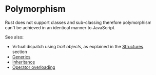 # Polymorphism

Rust does not support classes and sub-classing therefore polymorphism can't be
achieved in an identical manner to JavaScript.

See also:

- Virtual dispatch using _trait objects_, as explained in the [Structures]
  section
- [Generics]
- [Inheritance]
- [Operator overloading]

[structures]: ./custom-types/structs.md
[generics]: ./generics.md
[inheritance]: ./inheritance.md
[operator overloading]: ./operator-overloading.md
